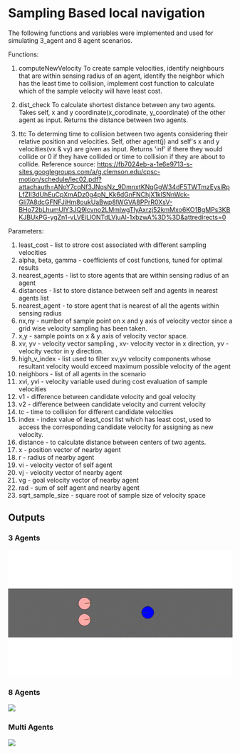# Sampling Based local navigation

The following functions and variables were implemented and used for simulating 3_agent and 8 agent scenarios.

Functions:

1. computeNewVelocity
	To create sample velocities, identify neighbours that are within sensing radius of an agent, identify the neighbor which has the least time to collision, implement cost function to calculate which of the sample velocity will have least cost.

2. dist_check
	To calculate shortest distance between any two agents. Takes self, x and y coordinate(x_corodinate, y_coordinate) of the other agent as input. Returns the distance between two agents.

3. ttc
	To determing time to collision between two agents considering their relative position and velocities. Self, other agent(j) and self's x and y velocities(vx & vy) are given as input. Returns 'inf' if there they would collide or 0 if they have collided or time to collision if they are about to collide.
	Reference source: https://fb7024eb-a-1e6e9713-s-sites.googlegroups.com/a/g.clemson.edu/cpsc-motion/schedule/lec02.pdf?attachauth=ANoY7cqNf3JNqsNz_9DmnxtKNqGgW34dF5TWTmzEysiRpLfZII3dUhEuCpXmADz0g4pN_Kk6dGnFNChjX1klSNnWck-Gli7A8dcGFNFJiHm8oukUaBwp8lWGVA8PPrR0XsV-BHo72bLhumUlY3JQ9Icvno2LMmlwgTlyAxrzj52kmMxo6KO1BgMPs3KBKJBUkPG-ygZn1-vLVEiLlONTdLVjuAl-1xbzwA%3D%3D&attredirects=0	

Parameters:

1. least_cost - list to strore cost associated with different sampling velocities
2. alpha, beta, gamma - coefficients of cost functions, tuned for optimal results
3. nearest_agents - list to store agents that are within sensing radius of an agent
4. distances - list to store distance between self and agents in nearest agents list
5. nearest_agent - to store agent that is nearest of all the agents within sensing radius
6. nx,ny - number of sample point on x and y axis of velocity vector since a grid wise velocity sampling has been taken.
7. x,y - sample points on x & y axis of velocity vector space.
8. xv, yv - velocity vector sampling , xv- velocity vector in x direction, yv - velocity vector in y direction.
9. high_v_index - list used to filter xv,yv velocity components whose resultant velocity would exceed maximum possible velocity of the agent
10. neighbors - list of all agents in the scenario
11. xvi, yvi - velocity variable used during cost evaluation of sample velocities
12. v1 - difference between candidate velocity and goal velocity
13. v2 - difference between candidate velocity and current velocity
14. tc - time to collision for different candidate velocities
15. index - index value of least_cost list which has least cost, used to access the corresponding candidate velocity for assigning as new velocity.
16. distance - to calculate distance between centers of two agents.
17. x - position vector of nearby agent
18. r - radius of nearby agent
19. vi - velocity vector of self agent
20. vj - velocity vector of nearby agent
21. vg - goal velocity vector of nearby agent
22. rad - sum of self agent and nearby agent
23. sqrt_sample_size - square root of sample size of velocity space


## Outputs

### 3 Agents

![](outputs/p1_3_agents.gif)

### 8 Agents

![](outputs/p1_8_agents.gif)

### Multi Agents

![](outputs/p1_multi_agents.gif)
